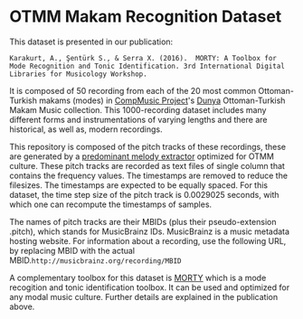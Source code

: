 # OTMM Makam Recognition Dataset 

This dataset is presented in our publication:

    Karakurt, A., Şentürk S., & Serra X. (2016).  MORTY: A Toolbox for Mode Recognition and Tonic Identification. 3rd International Digital Libraries for Musicology Workshop. 

It is composed of 50 recording from each of the 20 most common Ottoman-Turkish makams (modes) in [CompMusic Project](http://compmusic.upf.edu/)'s [Dunya](http://dunya.compmusic.upf.edu/) Ottoman-Turkish Makam Music collection. This 1000-recording dataset includes many different forms and instrumentations of varying lengths and there are historical, as well as, modern recordings.

This repository is composed of the pitch tracks of these recordings, these are generated by a [predominant melody extractor](https://github.com/sertansenturk/predominantmelodymakam/commit/f8b7302bc657f90e2b10a0ffd988902935adc3d6) optimized for OTMM culture. These pitch tracks are recorded as text files of single column that contains the frequency values. The timestamps are removed to reduce the filesizes. The timestamps are expected to be equally spaced. For this dataset, the time step size of the pitch track is 0.0029025 seconds, with which one can recompute the timestamps of samples.

The names of pitch tracks are their MBIDs (plus their pseudo-extension .pitch), which stands for MusicBrainz IDs. MusicBrainz is a music metadata hosting website. For information about a recording, use the following URL, by replacing MBID with the actual MBID.`http://musicbrainz.org/recording/MBID`

A complementary toolbox for this dataset is [MORTY](https://github.com/altugkarakurt/morty) which is a mode recogition and tonic identification toolbox. It can be used and optimized for any modal music culture. Further details are explained in the publication above.
